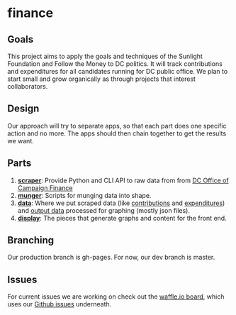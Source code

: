 # finance

## Goals

This project aims to apply the goals and techniques of the Sunlight Foundation and Follow the Money to DC politics. It will track contributions and expenditures for all candidates running for DC public office.  We plan to start small and grow organically as through projects that interest collaborators.

## Design

Our approach will try to separate apps, so that each part does one specific action and no more. The apps should then chain together to get the results we want. 

## Parts

1. **[scraper](scraper)**: Provide Python and CLI API to raw data from
   from [DC Office of Campaign Finance](http://ocf.dc.gov/index.shtm)
2. **[munger](munger)**: Scripts for munging data into shape.
3. **[data](data)**: Where we put scraped data (like [contributions](/data/input/all_contributions_1999_current.csv) and [expenditures](/data/input/all_expenditures_1999_current.csv)) and [output data](/data/output) processed for graphing (mostly json files).
4. **[display](scraper)**: The pieces that generate graphs and content for the front end.

## Branching

Our production branch is gh-pages. For now, our dev branch is master. 


## Issues
For current issues we are working on check out the [waffle.io board](https://waffle.io/codefordc/finance), which uses our [Github issues](https://github.com/codefordc/finance/issues) underneath.

